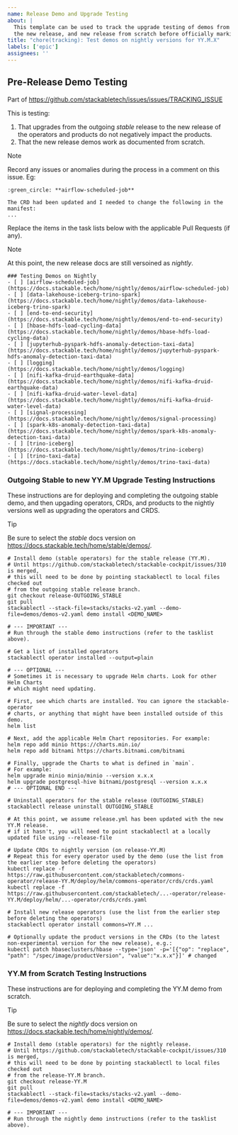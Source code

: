 ```yaml
---
name: Release Demo and Upgrade Testing
about: |
  This template can be used to track the upgrade testing of demos from the outgoing stable to
  the new release, and new release from scratch before officially marking the new release as stable.
title: "chore(tracking): Test demos on nightly versions for YY.M.X"
labels: ['epic']
assignees: ''
---
```


<!--
    Make sure to update the link in 'stackabletech/issues/.github/ISSUE_TEMPLATE/release.md' when
    you change the filename.
-->

<!--
    DO NOT REMOVE THIS COMMENT. It is intended for people who might copy/paste from the previous release issue.
    This was created by an issue template: https://github.com/stackabletech/demos/issues/new/choose.
-->

## Pre-Release Demo Testing

Part of <https://github.com/stackabletech/issues/issues/TRACKING_ISSUE>

This is testing:

1. That upgrades from the outgoing _stable_ release to the new release of the operators and products do
   not negatively impact the products.
2. That the new release demos work as documented from scratch.

> [!NOTE]
> Record any issues or anomalies during the process in a comment on this issue.
> Eg:
>
> ```plain
> :green_circle: **airflow-scheduled-job**
>
> The CRD had been updated and I needed to change the following in the manifest:
> ...
> ```

Replace the items in the task lists below with the applicable Pull Requests (if any).

<!--
    The following list was generated by:

    # go to the demos repository, then run:
    yq '.demos | keys' demos/demos-v2.yaml \
    | sed -e 's/- //g' \
    | sort \
    | xargs -I {} echo "- [ ] [{}](https://docs.stackable.tech/home/nightly/demos/{})"
-->

> [!NOTE]
> At this point, the new release docs are still versoined as _nightly_.

```[tasklist]
### Testing Demos on Nightly
- [ ] [airflow-scheduled-job](https://docs.stackable.tech/home/nightly/demos/airflow-scheduled-job)
- [ ] [data-lakehouse-iceberg-trino-spark](https://docs.stackable.tech/home/nightly/demos/data-lakehouse-iceberg-trino-spark)
- [ ] [end-to-end-security](https://docs.stackable.tech/home/nightly/demos/end-to-end-security)
- [ ] [hbase-hdfs-load-cycling-data](https://docs.stackable.tech/home/nightly/demos/hbase-hdfs-load-cycling-data)
- [ ] [jupyterhub-pyspark-hdfs-anomaly-detection-taxi-data](https://docs.stackable.tech/home/nightly/demos/jupyterhub-pyspark-hdfs-anomaly-detection-taxi-data)
- [ ] [logging](https://docs.stackable.tech/home/nightly/demos/logging)
- [ ] [nifi-kafka-druid-earthquake-data](https://docs.stackable.tech/home/nightly/demos/nifi-kafka-druid-earthquake-data)
- [ ] [nifi-kafka-druid-water-level-data](https://docs.stackable.tech/home/nightly/demos/nifi-kafka-druid-water-level-data)
- [ ] [signal-processing](https://docs.stackable.tech/home/nightly/demos/signal-processing)
- [ ] [spark-k8s-anomaly-detection-taxi-data](https://docs.stackable.tech/home/nightly/demos/spark-k8s-anomaly-detection-taxi-data)
- [ ] [trino-iceberg](https://docs.stackable.tech/home/nightly/demos/trino-iceberg)
- [ ] [trino-taxi-data](https://docs.stackable.tech/home/nightly/demos/trino-taxi-data)
```

### Outgoing Stable to new YY.M Upgrade Testing Instructions

These instructions are for deploying and completing the outgoing stable demo, and then
upgading operators, CRDs, and products to the nightly versions well as upgrading
the operators and CRDS.

<!--
    Make sure to update the YY.M.X and YY.M versions mentioned below when creating the issue.
-->

> [!TIP]
> Be sure to select the _stable_ docs version on <https://docs.stackable.tech/home/stable/demos/>.

```shell
# Install demo (stable operators) for the stable release (YY.M).
# Until https://github.com/stackabletech/stackable-cockpit/issues/310 is merged,
# this will need to be done by pointing stackablectl to local files checked out
# from the outgoing stable release branch.
git checkout release-OUTGOING_STABLE
git pull
stackablectl --stack-file=stacks/stacks-v2.yaml --demo-file=demos/demos-v2.yaml demo install <DEMO_NAME>

# --- IMPORTANT ---
# Run through the stable demo instructions (refer to the tasklist above).

# Get a list of installed operators
stackablectl operator installed --output=plain

# --- OPTIONAL ---
# Sometimes it is necessary to upgrade Helm charts. Look for other Helm Charts
# which might need updating.

# First, see which charts are installed. You can ignore the stackable-operator
# charts, or anything that might have been installed outside of this demo.
helm list

# Next, add the applicable Helm Chart repositories. For example:
helm repo add minio https://charts.min.io/
helm repo add bitnami https://charts.bitnami.com/bitnami

# Finally, upgrade the Charts to what is defined in `main`.
# For example:
helm upgrade minio minio/minio --version x.x.x
helm upgrade postgresql-hive bitnami/postgresql --version x.x.x
# --- OPTIONAL END ---

# Uninstall operators for the stable release (OUTGOING_STABLE)
stackablectl release uninstall OUTGOING_STABLE

# At this point, we assume release.yml has been updated with the new YY.M release.
# if it hasn't, you will need to point stackablectl at a locally updated file using --release-file

# Update CRDs to nightly version (on release-YY.M)
# Repeat this for every operator used by the demo (use the list from the earlier step before deleting the operators)
kubectl replace -f https://raw.githubusercontent.com/stackabletech/commons-operator/release-YY.M/deploy/helm/commons-operator/crds/crds.yaml
kubectl replace -f https://raw.githubusercontent.com/stackabletech/...-operator/release-YY.M/deploy/helm/...-operator/crds/crds.yaml

# Install new release operators (use the list from the earlier step before deleting the operators)
stackablectl operator install commons=YY.M ...

# Optionally update the product versions in the CRDs (to the latest non-experimental version for the new release), e.g.:
kubectl patch hbaseclusters/hbase --type='json' -p='[{"op": "replace", "path": "/spec/image/productVersion", "value":"x.x.x"}]' # changed
```

### YY.M from Scratch Testing Instructions

These instructions are for deploying and completing the YY.M demo from scratch.

<!--
    Make sure to update the version mentioned below when creating the issue.
-->

> [!TIP]
> Be sure to select the _nightly_ docs version on <https://docs.stackable.tech/home/nightly/demos/>.

```shell
# Install demo (stable operators) for the nightly release.
# Until https://github.com/stackabletech/stackable-cockpit/issues/310 is merged,
# this will need to be done by pointing stackablectl to local files checked out
# from the release-YY.M branch.
git checkout release-YY.M
git pull
stackablectl --stack-file=stacks/stacks-v2.yaml --demo-file=demos/demos-v2.yaml demo install <DEMO_NAME>

# --- IMPORTANT ---
# Run through the nightly demo instructions (refer to the tasklist above).
```
